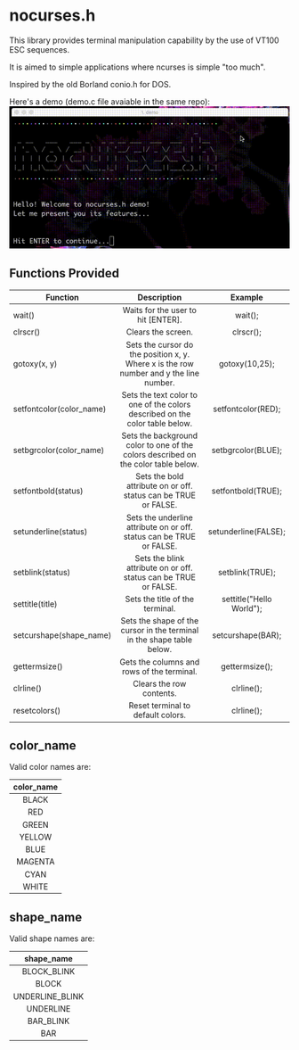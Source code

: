# nocurses.h

This library provides terminal manipulation capability by the use of VT100 ESC sequences. 

It is aimed to simple applications where ncurses is simple "too much".

Inspired by the old Borland conio.h for DOS.

Here's a demo (demo.c file avaiable in the same repo):
![nocurses.h](img/nocurses.gif)

## Functions Provided
| Function                 |                                       Description                                      |        Example           |
|--------------------------|:--------------------------------------------------------------------------------------:|:------------------------:|
| wait()                   |                           Waits for the user to hit [ENTER].                           | wait();                  |
| clrscr()                 |                                   Clears the screen.                                   | clrscr();                |
| gotoxy(x, y)             | Sets the cursor do the position x, y. Where x is the row number and y the line number. | gotoxy(10,25);           |
| setfontcolor(color_name) | Sets the text color to one of the colors described on the color table below.           | setfontcolor(RED);       |
| setbgrcolor(color_name)  | Sets the background color to one of the colors described on the color table below.     | setbgrcolor(BLUE);       |
| setfontbold(status)      | Sets the bold attribute on or off. status can be TRUE or FALSE.                        | setfontbold(TRUE);       |
| setunderline(status)     | Sets the underline attribute on or off. status can be TRUE or FALSE.                   | setunderline(FALSE);     |
| setblink(status)         | Sets the blink attribute on or off. status can be TRUE or FALSE.                       | setblink(TRUE);          |
| settitle(title)          | Sets the title of the terminal.                                                        | settitle("Hello World"); |
| setcurshape(shape_name)  | Sets the shape of the cursor in the terminal in the shape table below.                 | setcurshape(BAR);        |
| gettermsize()            | Gets the columns and rows of the terminal.                                             | gettermsize();           |
| clrline()                | Clears the row contents.                                                               | clrline();               |
| resetcolors()            | Reset terminal to default colors.                                                      | clrline();               |


## color_name

Valid color names are:

| color_name |
|:----------:|
| BLACK      |
| RED        |
| GREEN      |
| YELLOW     |
| BLUE       |
| MAGENTA    |
| CYAN       |
| WHITE      |

## shape_name

Valid shape names are:

| shape_name      |
|:---------------:|
| BLOCK_BLINK     |
| BLOCK           |
| UNDERLINE_BLINK |
| UNDERLINE       |
| BAR_BLINK       |
| BAR             |

